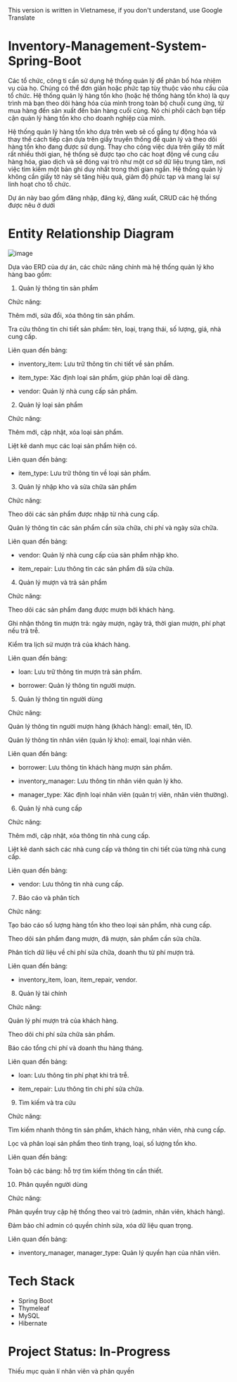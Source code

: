 This version is written in Vietnamese, if you don't understand, use Google Translate
# Inventory-Management-System-Spring-Boot

Các tổ chức, công ti cần sử dụng hệ thống quản lý để phân bố hóa nhiệm vụ của họ. Chúng có thể đơn giản hoặc phức tạp tùy thuộc vào nhu cầu của tổ chức. Hệ thống quản lý hàng tồn kho (hoặc hệ thống hàng tồn kho) là quy trình mà bạn theo dõi hàng hóa của mình trong toàn bộ chuỗi cung ứng, từ mua hàng đến sản xuất đến bán hàng cuối cùng. Nó chi phối cách bạn tiếp cận quản lý hàng tồn kho cho doanh nghiệp của mình.

Hệ thống quản lý hàng tồn kho dựa trên web sẽ cố gắng tự động hóa và thay thế cách tiếp cận dựa trên giấy truyền thống để quản lý và theo dõi hàng tồn kho đang được sử dụng. Thay cho công việc dựa trên giấy tờ mất rất nhiều thời gian, hệ thống sẽ được tạo cho các hoạt động về cung cầu hàng hóa, giao dịch và sẽ đóng vai trò như một cơ sở dữ liệu trung tâm, nơi việc tìm kiếm một bản ghi duy nhất trong thời gian ngắn. Hệ thống quản lý không cần giấy tờ này sẽ tăng hiệu quả, giảm độ phức tạp và mang lại sự linh hoạt cho tổ chức.

Dự án này bao gồm đăng nhập, đăng ký, đăng xuất, CRUD các hệ thống được nêu ở dưới
# Entity Relationship Diagram
![image](https://github.com/user-attachments/assets/59718a5f-7ce2-48d1-a9af-732e1f4c36d0)

Dựa vào ERD của dự án, các chức năng chính mà hệ thống quản lý kho hàng bao gồm:

1. Quản lý thông tin sản phẩm

Chức năng:

Thêm mới, sửa đổi, xóa thông tin sản phẩm.

Tra cứu thông tin chi tiết sản phẩm: tên, loại, trạng thái, số lượng, giá, nhà cung cấp.

Liên quan đến bảng:

- inventory_item: Lưu trữ thông tin chi tiết về sản phẩm.

- item_type: Xác định loại sản phẩm, giúp phân loại dễ dàng.

- vendor: Quản lý nhà cung cấp sản phẩm.

2. Quản lý loại sản phẩm

Chức năng:

Thêm mới, cập nhật, xóa loại sản phẩm.

Liệt kê danh mục các loại sản phẩm hiện có.

Liên quan đến bảng:

- item_type: Lưu trữ thông tin về loại sản phẩm.

3. Quản lý nhập kho và sửa chữa sản phẩm

Chức năng:

Theo dõi các sản phẩm được nhập từ nhà cung cấp.

Quản lý thông tin các sản phẩm cần sửa chữa, chi phí và ngày sửa chữa.

Liên quan đến bảng:

- vendor: Quản lý nhà cung cấp của sản phẩm nhập kho.

- item_repair: Lưu thông tin các sản phẩm đã sửa chữa.

4. Quản lý mượn và trả sản phẩm

Chức năng:

Theo dõi các sản phẩm đang được mượn bởi khách hàng.

Ghi nhận thông tin mượn trả: ngày mượn, ngày trả, thời gian mượn, phí phạt nếu trả trễ.

Kiểm tra lịch sử mượn trả của khách hàng.

Liên quan đến bảng:

- loan: Lưu trữ thông tin mượn trả sản phẩm.

- borrower: Quản lý thông tin người mượn.

5. Quản lý thông tin người dùng

Chức năng:

Quản lý thông tin người mượn hàng (khách hàng): email, tên, ID.

Quản lý thông tin nhân viên (quản lý kho): email, loại nhân viên.

Liên quan đến bảng:

- borrower: Lưu thông tin khách hàng mượn sản phẩm.

- inventory_manager: Lưu thông tin nhân viên quản lý kho.

- manager_type: Xác định loại nhân viên (quản trị viên, nhân viên thường).

6. Quản lý nhà cung cấp

Chức năng:

Thêm mới, cập nhật, xóa thông tin nhà cung cấp.

Liệt kê danh sách các nhà cung cấp và thông tin chi tiết của từng nhà cung cấp.

Liên quan đến bảng:

- vendor: Lưu thông tin nhà cung cấp.

7. Báo cáo và phân tích

Chức năng:

Tạo báo cáo số lượng hàng tồn kho theo loại sản phẩm, nhà cung cấp.

Theo dõi sản phẩm đang mượn, đã mượn, sản phẩm cần sửa chữa.

Phân tích dữ liệu về chi phí sửa chữa, doanh thu từ phí mượn trả.

Liên quan đến bảng:

- inventory_item, loan, item_repair, vendor.

8. Quản lý tài chính

Chức năng:

Quản lý phí mượn trả của khách hàng.

Theo dõi chi phí sửa chữa sản phẩm.

Báo cáo tổng chi phí và doanh thu hàng tháng.

Liên quan đến bảng:

- loan: Lưu thông tin phí phạt khi trả trễ.

- item_repair: Lưu thông tin chi phí sửa chữa.

9. Tìm kiếm và tra cứu

Chức năng:

Tìm kiếm nhanh thông tin sản phẩm, khách hàng, nhân viên, nhà cung cấp.

Lọc và phân loại sản phẩm theo tình trạng, loại, số lượng tồn kho.

Liên quan đến bảng:

Toàn bộ các bảng: hỗ trợ tìm kiếm thông tin cần thiết.

10. Phân quyền người dùng

Chức năng:

Phân quyền truy cập hệ thống theo vai trò (admin, nhân viên, khách hàng).

Đảm bảo chỉ admin có quyền chỉnh sửa, xóa dữ liệu quan trọng.

Liên quan đến bảng:

- inventory_manager, manager_type: Quản lý quyền hạn của nhân viên.
# Tech Stack
- Spring Boot
- Thymeleaf
- MySQL
- Hibernate
# Project Status: In-Progress
Thiếu mục quản lí nhân viên và phân quyền
